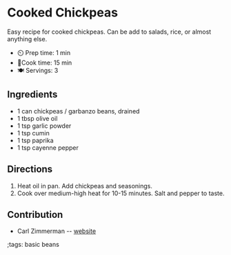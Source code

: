 # Cooked Chickpeas

Easy recipe for cooked chickpeas. Can be add to salads, rice, or almost anything else. 

- ⏲️ Prep time: 1 min
- 🍳Cook time: 15 min
- 🍽️ Servings: 3

## Ingredients

- 1 can chickpeas / garbanzo beans, drained
- 1 tbsp olive oil
- 1 tsp garlic powder
- 1 tsp cumin
- 1 tsp paprika
- 1 tsp cayenne pepper

## Directions

1. Heat oil in pan. Add chickpeas and seasonings. 
2. Cook over medium-high heat for 10-15 minutes. Salt and pepper to taste.

## Contribution

- Carl Zimmerman -- [website](https://codingwithcarl.com)

;tags: basic beans
